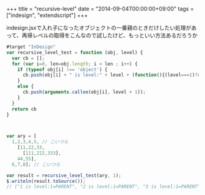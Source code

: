 +++
title = "recursive-level"
date = "2014-09-04T00:00:00+09:00"
tags = ["indesign", "extendscript"]
+++

indesign.jsxで入れ子になったオブジェクトの一番親のときだけしたい処理があって、再帰レベルの取得をこんなので試したけど、もっといい方法あるだろうか

```js
#target "InDesign"
var recursive_level_test = function (obj, level) {
  var cb = [];
  for (var i=0, len=obj.length; i < len ; i++) {
    if (typeof obj[i] !== 'object') {
      cb.push(obj[i] + " is level:" + level + (function(){(level===1)?ret="=PARENT":ret=""; return ret})());
    } 
    else {
      cb.push(arguments.callee(obj[i], level + 1));
    }
  }
  return cb
}



var ary = [
  1,2,3,4,5, // こいつら
    [11,22,33,
      [111,222,333],
    44,55],
  6,7,8]; // こいつら

var result = recursive_level_test(ary, 1);
$.writeln(result.toSource());  
// ["1 is level:1=PARENT", "2 is level:1=PARENT", "3 is level:1=PARENT", "4 is level:1=PARENT", "5 is level:1=PARENT", ["11 is level:2", "22 is level:2", "33 is level:2", ["111 is level:3", "222 is level:3", "333 is level:3"], "44 is level:2", "55 is level:2"], "6 is level:1=PARENT", "7 is level:1=PARENT", "8 is level:1=PARENT"]
```

